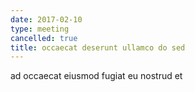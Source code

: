 ```yaml
---
date: 2017-02-10
type: meeting
cancelled: true
title: occaecat deserunt ullamco do sed
---
```

ad occaecat eiusmod fugiat eu nostrud et